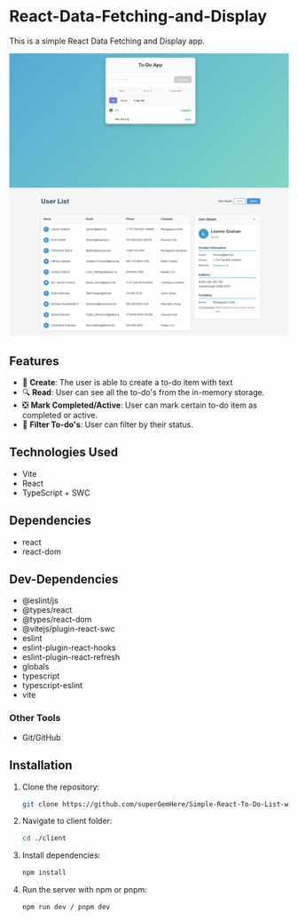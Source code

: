 # React-Data-Fetching-and-Display
This is  a simple React Data Fetching and Display app.

![Project Banner](screenshot.png)
![Project Banner](screenshot2.png)

## Features

- 📝 **Create**: The user is able to create a to-do item with text
- 🔍 **Read**: User can see all the to-do's from the in-memory storage.
- ❎ **Mark Completed/Active**: User can mark certain to-do item as completed or active.
- 🧮 **Filter To-do's**: User can filter by their status.


## Technologies Used

- Vite
- React
- TypeScript + SWC

## Dependencies
- react 
- react-dom 

## Dev-Dependencies

- @eslint/js 
- @types/react 
- @types/react-dom 
- @vitejs/plugin-react-swc 
- eslint 
- eslint-plugin-react-hooks 
- eslint-plugin-react-refresh 
- globals 
- typescript 
- typescript-eslint 
- vite 

### Other Tools

- Git/GitHub

## Installation

1. Clone the repository:
   ```bash
   git clone https://github.com/superGemHere/Simple-React-To-Do-List-with-Filtering
   ```
2. Navigate to client folder:
   ```bash
   cd ./client
   ```
3. Install dependencies:
   ```bash
   npm install
   ```
4. Run the server with npm or pnpm:
   ```bash
   npm run dev / pnpm dev
   ```
